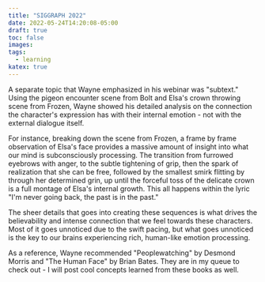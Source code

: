 ```yaml
---
title: "SIGGRAPH 2022"
date: 2022-05-24T14:20:08-05:00
draft: true
toc: false
images:
tags:
  - learning
katex: true
---
```


A separate topic that Wayne emphasized in his webinar was "subtext." Using the pigeon encounter scene from Bolt and Elsa's crown throwing scene from Frozen, Wayne showed his detailed analysis on the connection the character's expression has with their internal emotion - not with the external dialogue itself.

For instance, breaking down the scene from Frozen, a frame by frame observation of Elsa's face provides a massive amount of insight into what our mind is subconsciously processing. The transition from furrowed eyebrows with anger, to the subtle tightening of grip, then the spark of realization that she can be free, followed by the smallest smirk flitting by through her determined grin, up until the forceful toss of the delicate crown is a full montage of Elsa's internal growth. This all happens within the lyric "I'm never going back, the past is in the past."

The sheer details that goes into creating these sequences is what drives the believability and intense connection that we feel towards these characters. Most of it goes unnoticed due to the swift pacing, but what goes unnoticed is the key to our brains experiencing rich, human-like emotion processing.

As a reference, Wayne recommended "Peoplewatching" by Desmond Morris and "The Human Face" by Brian Bates. They are in my queue to check out - I will post cool concepts learned from these books as well.